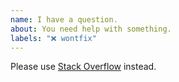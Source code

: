 ```yaml
---
name: I have a question.
about: You need help with something.
labels: "❌ wontfix"
---
```


Please use [Stack Overflow](https://stackoverflow.com/questions/tagged/react-native-simple-ui) instead.
